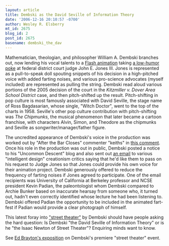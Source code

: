 ```yaml
---
layout: article
title: Dembski as the David Seville of Information Theory
date: '2006-12-16 20:10:57 -0700'
author: Wesley R. Elsberry
mt_id: 2675
blog_id: 2
post_id: 2675
basename: dembski_the_dav
---
```

Mathematician, theologian, and philosopher William A. Dembski branches out, now lending his vocal talents to a [Flash animation](http://www.overwhelmingevidence.com/id/JJ_school_of_law/) taking [a low-humor poke](/archives/2006/12/bwa-ha-ha.html) at federal district court judge John E. Jones III. Jones is represented as a pull-to-speak doll spouting snippets of his decision in a high-pitched voice with added farting noises, and various pro-science advocates (myself included) are represented as pulling the string. Dembski read aloud various portions of the 2005 decision of the court in the _Kitzmiller v. Dover Area School District_ case, and then pitch-shifted up the result. Pitch-shifting in pop culture is most famously associated with David Seville, the stage name of Ross Bagdasarian, whose single, "Witch Doctor", went to the top of the charts in 1958. Seville's other pop culture contribution with pitch-shifting was _The Chipmunks_, the musical phenomenon that later became a cartoon franchise, with characters Alvin, Simon, and Theodore as the chipmunks and Seville as songwriter/manager/father figure.

The uncredited appearance of Dembski's voice in the production was worked out by "After the Bar Closes" commenter "keiths" in [this comment](http://www.antievolution.org/cgi-bin/ikonboard/ikonboard.cgi?act=SP;f=14;t=1274;p=42319). Once his role in the production was out in public, Dembski posted a notice to his "Uncommon Descent" blog and also sent out [an email](/archives/2006/12/bwa-ha-ha.html) to various "intelligent design" creationism critics saying that he'd like them to pass on his request to Judge Jones so that Jones could provide his own voice for their animation project. Dembski generously offered to reduce the frequency of farting noises if Jones agreed to participate. One of the email recipients was University of California at Berkeley professor and NCSE president Kevin Padian, the paleontologist whom Dembski compared to Archie Bunker based on inaccurate hearsay from someone who, it turned out, hadn't even correctly identified whose lecture he had been listening to. Dembski offered Padian the opportunity to be included in the animated fart-fest if Padian would provide a clear photograph of himself.

This latest foray into ["street theater"](http://www.uncommondescent.com/archives/480) by Dembski should have people asking the hard question: Is Dembski "the David Seville of Information Theory" or is he "the Isaac Newton of Street Theater"? Enquiring minds want to know.

See [Ed Brayton's exposition](http://scienceblogs.com/dispatches/2005/11/dembskis_orwellian_behavior.php) on Dembski's premiere "street theater" event.
